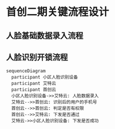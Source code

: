 # 首创二期关键流程设计

## 人脸基础数据录入流程

## 人脸识别开锁流程

```mermaid
sequenceDiagram
  participant 小区人脸识别设备
  participant 艾特云
  participant 首创云
  小区人脸识别设备->>艾特云: 人脸数据录入
  艾特云-->>首创云: 识别后的用户的手机号
  首创云-->>首创云: 判定是否有权限
  首创云-->>艾特云: 下发是否通过
  艾特云->>小区人脸识别设备: 下发是否成功
```
